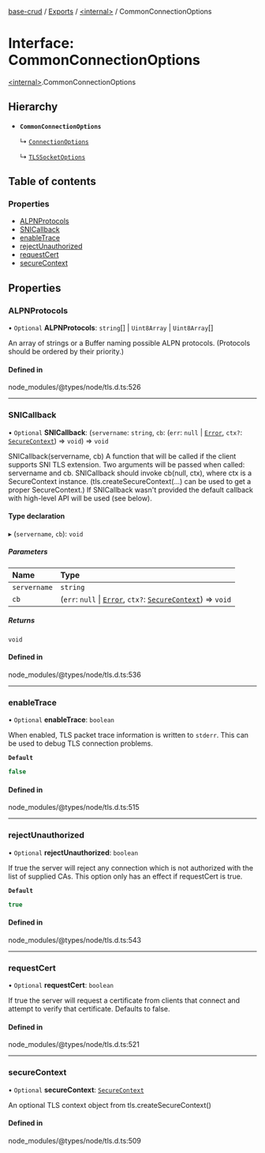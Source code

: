 [base-crud](../README.md) / [Exports](../modules.md) / [\<internal\>](../modules/internal_.md) / CommonConnectionOptions

# Interface: CommonConnectionOptions

[\<internal\>](../modules/internal_.md).CommonConnectionOptions

## Hierarchy

- **`CommonConnectionOptions`**

  ↳ [`ConnectionOptions`](internal_.ConnectionOptions.md)

  ↳ [`TLSSocketOptions`](internal_.TLSSocketOptions.md)

## Table of contents

### Properties

- [ALPNProtocols](internal_.CommonConnectionOptions.md#alpnprotocols)
- [SNICallback](internal_.CommonConnectionOptions.md#snicallback)
- [enableTrace](internal_.CommonConnectionOptions.md#enabletrace)
- [rejectUnauthorized](internal_.CommonConnectionOptions.md#rejectunauthorized)
- [requestCert](internal_.CommonConnectionOptions.md#requestcert)
- [secureContext](internal_.CommonConnectionOptions.md#securecontext)

## Properties

### ALPNProtocols

• `Optional` **ALPNProtocols**: `string`[] \| `Uint8Array` \| `Uint8Array`[]

An array of strings or a Buffer naming possible ALPN protocols.
(Protocols should be ordered by their priority.)

#### Defined in

node_modules/@types/node/tls.d.ts:526

___

### SNICallback

• `Optional` **SNICallback**: (`servername`: `string`, `cb`: (`err`: ``null`` \| [`Error`](internal_.Error.md), `ctx?`: [`SecureContext`](internal_.SecureContext.md)) => `void`) => `void`

SNICallback(servername, cb) <Function> A function that will be
called if the client supports SNI TLS extension. Two arguments
will be passed when called: servername and cb. SNICallback should
invoke cb(null, ctx), where ctx is a SecureContext instance.
(tls.createSecureContext(...) can be used to get a proper
SecureContext.) If SNICallback wasn't provided the default callback
with high-level API will be used (see below).

#### Type declaration

▸ (`servername`, `cb`): `void`

##### Parameters

| Name | Type |
| :------ | :------ |
| `servername` | `string` |
| `cb` | (`err`: ``null`` \| [`Error`](internal_.Error.md), `ctx?`: [`SecureContext`](internal_.SecureContext.md)) => `void` |

##### Returns

`void`

#### Defined in

node_modules/@types/node/tls.d.ts:536

___

### enableTrace

• `Optional` **enableTrace**: `boolean`

When enabled, TLS packet trace information is written to `stderr`. This can be
used to debug TLS connection problems.

**`Default`**

```ts
false
```

#### Defined in

node_modules/@types/node/tls.d.ts:515

___

### rejectUnauthorized

• `Optional` **rejectUnauthorized**: `boolean`

If true the server will reject any connection which is not
authorized with the list of supplied CAs. This option only has an
effect if requestCert is true.

**`Default`**

```ts
true
```

#### Defined in

node_modules/@types/node/tls.d.ts:543

___

### requestCert

• `Optional` **requestCert**: `boolean`

If true the server will request a certificate from clients that
connect and attempt to verify that certificate. Defaults to
false.

#### Defined in

node_modules/@types/node/tls.d.ts:521

___

### secureContext

• `Optional` **secureContext**: [`SecureContext`](internal_.SecureContext.md)

An optional TLS context object from tls.createSecureContext()

#### Defined in

node_modules/@types/node/tls.d.ts:509
